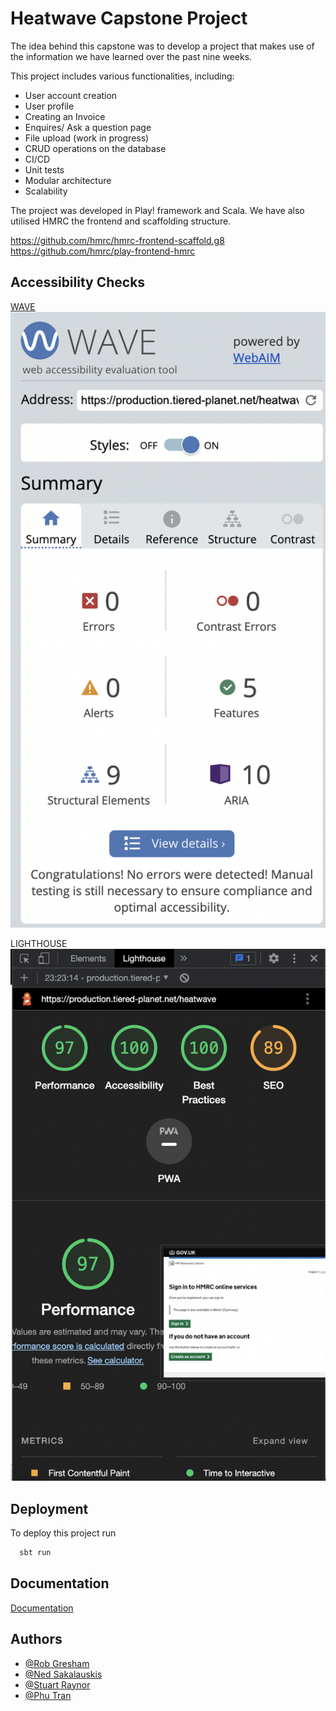 
# Heatwave Capstone Project


The idea behind this capstone was to develop a project that makes use of the information we have learned over the past nine weeks.

This project includes various functionalities, including:

- User account creation
- User profile
- Creating an Invoice
- Enquires/ Ask a question page
- File upload (work in progress)
- CRUD operations on the database
- CI/CD
- Unit tests
- Modular architecture
- Scalability

The project was developed in Play! framework and Scala. We have also utilised HMRC the frontend and scaffolding structure.

https://github.com/hmrc/hmrc-frontend-scaffold.g8
https://github.com/hmrc/play-frontend-hmrc

## Accessibility Checks

[WAVE](https://wave.webaim.org/report#/https://production.tiered-planet.net/heatwave)
![Lighthouse SEO](https://github.com/Experis20220822/heatwave/blob/master/public/images/Wave.png?raw=true)

LIGHTHOUSE ![Lighthouse SEO](https://github.com/Experis20220822/heatwave/blob/master/public/images/Lighthouse.png?raw=true)

## Deployment

To deploy this project run

```bash
  sbt run
```


## Documentation

[Documentation](https://linktodocumentation)


## Authors

- [@Rob Gresham](https://www.github.com/ghousedev)
- [@Ned Sakalauskis](https://www.github.com/Neozxc)
- [@Stuart Raynor](https://www.github.com/MadStu)
- [@Phu Tran](https://www.github.com/Phuuu)
